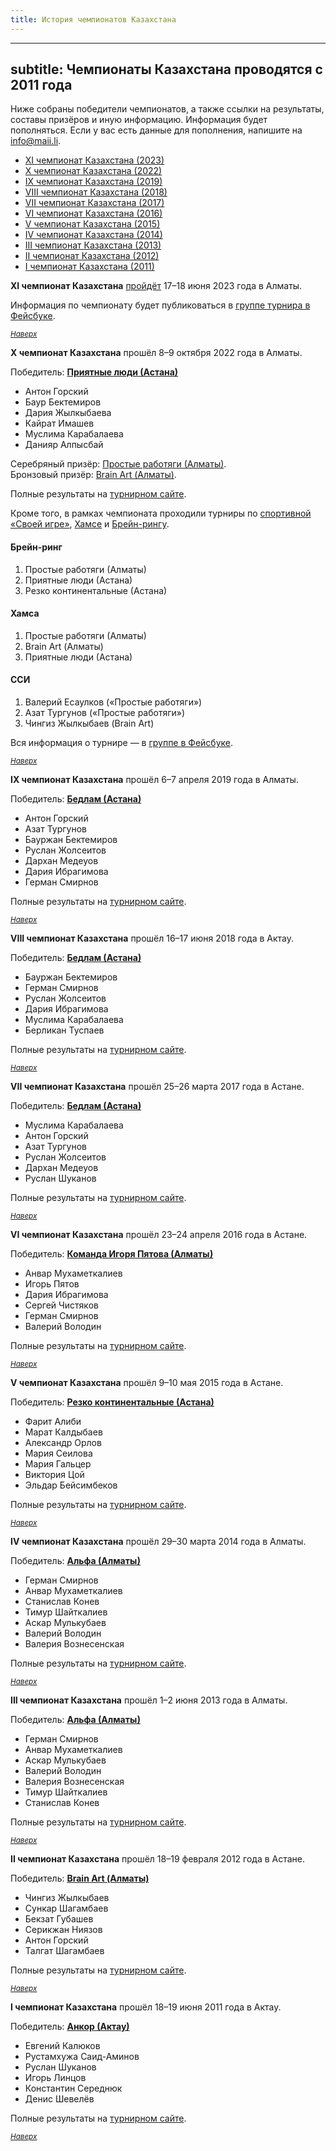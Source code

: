```yaml
---
title: История чемпионатов Казахстана
---
```


---
subtitle: Чемпионаты Казахстана проводятся с 2011 года
---

Ниже собраны победители чемпионатов, а также ссылки на результаты, составы призёров и иную информацию. Информация будет пополняться. Если у вас есть данные для пополнения, напишите на <info@maii.li>.<a name="atop"></a>

- [XI чемпионат Казахстана (2023)](#11)
- [X чемпионат Казахстана (2022)](#10)
- [IX чемпионат Казахстана (2019)](#9)
- [VIII чемпионат Казахстана (2018)](#8)
- [VII чемпионат Казахстана (2017)](#7)
- [VI чемпионат Казахстана (2016)](#6)
- [V чемпионат Казахстана (2015)](#5)
- [IV чемпионат Казахстана (2014)](#4)
- [III чемпионат Казахстана (2013)](#3)
- [II чемпионат Казахстана (2012)](#2)
- [I чемпионат Казахстана (2011)](#1)

**XI чемпионат Казахстана** [пройдёт](https://www.facebook.com/groups/425152901558386/posts/1408593296547670/) 17–18 июня 2023 года в Алматы.<a name="11"></a>

Информация по чемпионату будет публиковаться в [группе турнира в Фейсбуке](https://www.facebook.com/groups/425152901558386).

<small>*[Наверх](#atop)*</small>

**X чемпионат Казахстана** прошёл 8–9 октября 2022 года в Алматы.<a name="10"></a>

Победитель: **[Приятные люди (Астана)](https://rating.chgk.info/team/76272)**
- Антон Горский
- Баур Бектемиров
- Дария Жылкыбаева
- Кайрат Имашев
- Муслима Карабалаева
- Данияр Алпысбай 

Серебряный призёр: [Простые работяги (Алматы)](https://rating.chgk.info/team/88108).
<br>
Бронзовый призёр: [Brain Art (Алматы)](https://rating.chgk.info/team/27684).

Полные результаты на [турнирном сайте](https://rating.chgk.info/tournament/8555).

Кроме того, в рамках чемпионата проходили турниры по [спортивной «Своей игре»](#ssi2022), [Хамсе](#hamsa2022) и [Брейн-рингу](#br2022).

#### Брейн-ринг <a name="br2022"></a>

1. Простые работяги (Алматы)
2. Приятные люди (Астана)
3. Резко континентальные (Астана)

#### Хамса <a name="hamsa2022"></a>

1. Простые работяги (Алматы)
2. Brain Art (Алматы)
3. Приятные люди (Астана)

#### ССИ <a name="ssi2022"></a>

1. Валерий Есаулков («Простые работяги»)
2. Азат Тургунов («Простые работяги»)
3. Чингиз Жылкыбаев (Brain Art)

Вся информация о турнире — в [группе в Фейсбуке](https://www.facebook.com/groups/425152901558386).

<small>*[Наверх](#atop)*</small>

**IX чемпионат Казахстана** прошёл 6–7 апреля 2019 года в Алматы.<a name="9"></a>

Победитель: **[Бедлам (Астана)](https://rating.chgk.info/team/41492)**
- Антон Горский
- Азат Тургунов
- Бауржан Бектемиров
- Руслан Жолсеитов
- Дархан Медеуов
- Дария Ибрагимова
- Герман Смирнов

Полные результаты на [турнирном сайте](https://rating.chgk.info/tournament/5487).

<small>*[Наверх](#atop)*</small>

**VIII чемпионат Казахстана** прошёл 16–17 июня 2018 года в Актау.<a name="8"></a>

Победитель: **[Бедлам (Астана)](https://rating.chgk.info/team/41492)**
- Бауржан Бектемиров
- Герман Смирнов
- Руслан Жолсеитов
- Дария Ибрагимова
- Муслима Карабалаева
- Берликан Туспаев

Полные результаты на [турнирном сайте](https://rating.chgk.info/tournament/5049). 

<small>*[Наверх](#atop)*</small>

**VII чемпионат Казахстана** прошёл 25–26 марта 2017 года в Астане.<a name="7"></a>

Победитель: **[Бедлам (Астана)](https://rating.chgk.info/team/41492)**
- Муслима Карабалаева
- Антон Горский
- Азат Тургунов
- Руслан Жолсеитов
- Дархан Медеуов
- Руслан Шуканов

Полные результаты на [турнирном сайте](https://rating.chgk.info/tournament/4235). 

<small>*[Наверх](#atop)*</small>

**VI чемпионат Казахстана** прошёл 23–24 апреля 2016 года в Астане.<a name="6"></a>

Победитель: **[Команда Игоря Пятова (Алматы)](https://rating.chgk.info/team/49225)**
- Анвар Мухаметкалиев
- Игорь Пятов
- Дария Ибрагимова
- Сергей Чистяков
- Герман Смирнов
- Валерий Володин

Полные результаты на [турнирном сайте](https://rating.chgk.info/tournament/3790). 

<small>*[Наверх](#atop)*</small>

**V чемпионат Казахстана** прошёл 9–10 мая 2015 года в Астане.<a name="5"></a>

Победитель: **[Резко континентальные (Астана)](https://rating.chgk.info/team/42100)**
- Фарит Алиби
- Марат Калдыбаев
- Александр Орлов
- Мария Сеилова
- Мария Гальцер
- Виктория Цой
- Эльдар Бейсимбеков

Полные результаты на [турнирном сайте](https://rating.chgk.info/tournament/3291). 

<small>*[Наверх](#atop)*</small>

**IV чемпионат Казахстана** прошёл 29–30 марта 2014 года в Алматы.<a name="4"></a>

Победитель: **[Альфа (Алматы)](https://rating.chgk.info/team/27683)**
- Герман Смирнов
- Анвар Мухаметкалиев
- Станислав Конев
- Тимур Шайткалиев
- Аскар Мулькубаев
- Валерий Володин
- Валерия Вознесенская

Полные результаты на [турнирном сайте](https://rating.chgk.info/tournament/2848). 

<small>*[Наверх](#atop)*</small>

**III чемпионат Казахстана** прошёл 1–2 июня 2013 года в Алматы.<a name="3"></a>

Победитель: **[Альфа (Алматы)](https://rating.chgk.info/team/27683)**
- Герман Смирнов
- Анвар Мухаметкалиев
- Аскар Мулькубаев
- Валерий Володин
- Валерия Вознесенская
- Тимур Шайткалиев
- Станислав Конев

Полные результаты на [турнирном сайте](https://rating.chgk.info/tournament/2414). 

<small>*[Наверх](#atop)*</small>

**II чемпионат Казахстана** прошёл 18–19 февраля 2012 года в Астане.<a name="2"></a>

Победитель: **[Brain Art (Алматы)](https://rating.chgk.info/team/27684)**
- Чингиз Жылкыбаев
- Сункар Шагамбаев
- Бекзат Губашев
- Серикжан Ниязов
- Антон Горский
- Талгат Шагамбаев

Полные результаты на [турнирном сайте](https://rating.chgk.info/tournament/2015). 

<small>*[Наверх](#atop)*</small>

**I чемпионат Казахстана** прошёл 18–19 июня 2011 года в Актау.<a name="1"></a>

Победитель: **[Анкор (Актау)](https://rating.chgk.info/team/39765)**
- Евгений Калюков
- Рустамхужа Саид-Аминов
- Руслан Шуканов
- Игорь Линцов
- Константин Середнюк
- Денис Шевелёв

Полные результаты на [турнирном сайте](https://rating.chgk.info/tournament/1874).

<small>*[Наверх](#atop)*</small>
